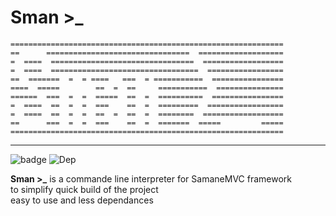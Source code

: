 # Sman >_  
                            
```
=============================================================
==      ================================  ===================
=  ====  ================================  ==================
=  ====  =================================  =================
==  =======  =  = ====   ===  = ===========  ================
====  =====        ==  =  ==     ===========  ===============
======  ===  =  =  =====  ==  =  ==========  ================
=  ====  ==  =  =  ===    ==  =  =========  =================
=  ====  ==  =  =  ==  =  ==  =  ========  ==================
==      ===  =  =  ===    ==  =  =======  =====         =====
=============================================================
```
---
![badge](https://img.shields.io/badge/Sman-%20%3E__-blue)
![Dep](https://img.shields.io/badge/dependencies-none-brightgreen)

**Sman >_** is a commande line interpreter   for SamaneMVC  framework  
to simplify  quick  build  of the project   
easy to use  and  less dependances 
 



